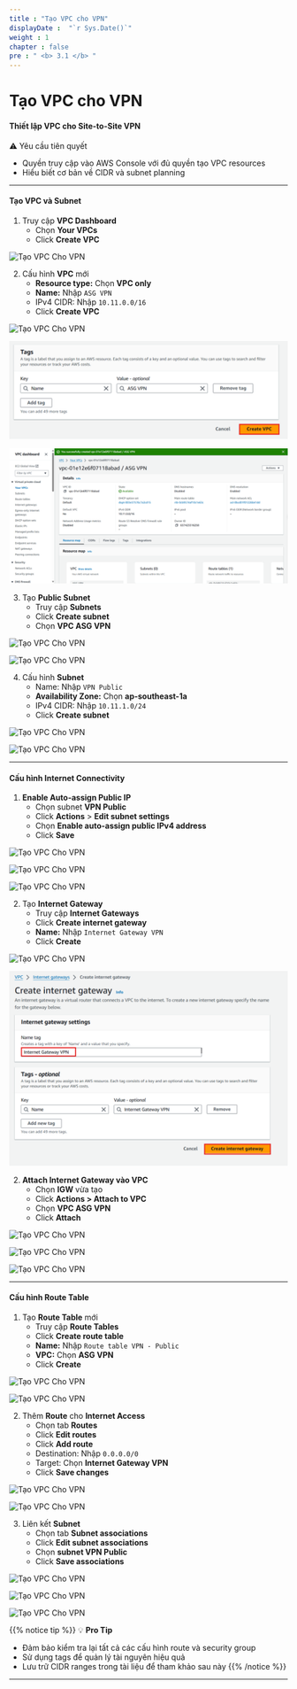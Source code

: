 ```yaml
---
title : "Tạo VPC cho VPN"
displayDate :  "`r Sys.Date()`"
weight : 1
chapter : false
pre : " <b> 3.1 </b> "
---
```


# Tạo VPC cho VPN

#### Thiết lập VPC cho Site-to-Site VPN

⚠️ Yêu cầu tiên quyết

- Quyền truy cập vào AWS Console với đủ quyền tạo VPC resources
- Hiểu biết cơ bản về CIDR và subnet planning

---

#### Tạo VPC và Subnet

1. Truy cập **VPC Dashboard**
    - Chọn **Your VPCs**
    - Click **Create VPC**

![Tạo VPC Cho VPN](/FCJ_Workshop_VuNgocQuang/images/3/3-1/0001.png?featherlight=false&width=90pc)

2. Cấu hình **VPC** mới
    - **Resource type:** Chọn **VPC only**
    - **Name:** Nhập `ASG VPN`
    - IPv4 CIDR: Nhập `10.11.0.0/16`
    - Click **Create VPC**

![Tạo VPC Cho VPN](/FCJ_Workshop_VuNgocQuang/images/3/3-1/0002.png?featherlight=false&width=90pc)

![Tạo VPC Cho VPN](/images/3/3-1/0003.png?featherlight=false&width=90pc)

![Tạo VPC Cho VPN](/images/3/3-1/0004.png?featherlight=false&width=90pc)

3. Tạo **Public Subnet**
    - Truy cập **Subnets**
    - Click **Create subnet**
    - Chọn **VPC ASG VPN**

![Tạo VPC Cho VPN](/FCJ_Workshop_VuNgocQuang/images/3/3-1/0005.png?featherlight=false&width=90pc)

![Tạo VPC Cho VPN](/FCJ_Workshop_VuNgocQuang/images/3/3-1/0006.png?featherlight=false&width=90pc)

4. Cấu hình **Subnet**
    - Name: Nhập `VPN Public`
    - **Availability Zone:** Chọn **ap-southeast-1a**
    - IPv4 CIDR: Nhập `10.11.1.0/24`
    - Click **Create subnet**

![Tạo VPC Cho VPN](/FCJ_Workshop_VuNgocQuang/images/3/3-1/0007.png?featherlight=false&width=90pc)

![Tạo VPC Cho VPN](/FCJ_Workshop_VuNgocQuang/images/3/3-1/0008.png?featherlight=false&width=90pc)

---

#### Cấu hình Internet Connectivity

1. **Enable Auto-assign Public IP**
    - Chọn subnet **VPN Public**
    - Click **Actions** > **Edit subnet settings**
    - Chọn **Enable auto-assign public IPv4 address**
    - Click **Save**

![Tạo VPC Cho VPN](/FCJ_Workshop_VuNgocQuang/images/3/3-1/0009.png?featherlight=false&width=90pc)

![Tạo VPC Cho VPN](/FCJ_Workshop_VuNgocQuang/images/3/3-1/0010.png?featherlight=false&width=90pc)

![Tạo VPC Cho VPN](/FCJ_Workshop_VuNgocQuang/images/3/3-1/0011.png?featherlight=false&width=90pc)

2. Tạo **Internet Gateway**
    - Truy cập **Internet Gateways**
    - Click **Create internet gateway**
    - **Name:** Nhập `Internet Gateway VPN`
    - Click **Create**

![Tạo VPC Cho VPN](/FCJ_Workshop_VuNgocQuang/images/3/3-1/0012.png?featherlight=false&width=90pc)

![Tạo VPC Cho VPN](/images/3/3-1/0013.png?featherlight=false&width=90pc)

2. **Attach Internet Gateway vào VPC**
    - Chọn **IGW** vừa tạo
    - Click **Actions > Attach to VPC**
    - Chọn **VPC ASG VPN**
    - Click **Attach**

![Tạo VPC Cho VPN](/FCJ_Workshop_VuNgocQuang/images/3/3-1/0014.png?featherlight=false&width=90pc)

![Tạo VPC Cho VPN](/FCJ_Workshop_VuNgocQuang/images/3/3-1/0015.png?featherlight=false&width=90pc)

![Tạo VPC Cho VPN](/FCJ_Workshop_VuNgocQuang/images/3/3-1/0016.png?featherlight=false&width=90pc)

---

#### Cấu hình Route Table

1. Tạo **Route Table** mới
    - Truy cập **Route Tables**
    - Click **Create route table**
    - **Name:** Nhập `Route table VPN - Public`
    - **VPC:** Chọn **ASG VPN**
    - Click **Create**

![Tạo VPC Cho VPN](/FCJ_Workshop_VuNgocQuang/images/3/3-1/0017.png?featherlight=false&width=90pc)

![Tạo VPC Cho VPN](/FCJ_Workshop_VuNgocQuang/images/3/3-1/0018.png?featherlight=false&width=90pc)

2. Thêm **Route** cho **Internet Access**
    - Chọn tab **Routes**
    - Click **Edit routes**
    - Click **Add route**
    - Destination: Nhập `0.0.0.0/0`
    - Target: Chọn **Internet Gateway VPN**
    - Click **Save changes**

![Tạo VPC Cho VPN](/FCJ_Workshop_VuNgocQuang/images/3/3-1/0019.png?featherlight=false&width=90pc)

![Tạo VPC Cho VPN](/FCJ_Workshop_VuNgocQuang/images/3/3-1/0020.png?featherlight=false&width=90pc)

3. Liên kết **Subnet**
    - Chọn tab **Subnet associations**
    - Click **Edit subnet associations**
    - Chọn **subnet VPN Public**
    - Click **Save associations**

![Tạo VPC Cho VPN](/FCJ_Workshop_VuNgocQuang/images/3/3-1/0021.png?featherlight=false&width=90pc)

![Tạo VPC Cho VPN](/FCJ_Workshop_VuNgocQuang/images/3/3-1/0022.png?featherlight=false&width=90pc)

![Tạo VPC Cho VPN](/FCJ_Workshop_VuNgocQuang/images/3/3-1/0023.png?featherlight=false&width=90pc)

{{% notice tip %}}
💡 **Pro Tip**

- Đảm bảo kiểm tra lại tất cả các cấu hình route và security group
- Sử dụng tags để quản lý tài nguyên hiệu quả
- Lưu trữ CIDR ranges trong tài liệu để tham khảo sau này
{{% /notice %}}

---